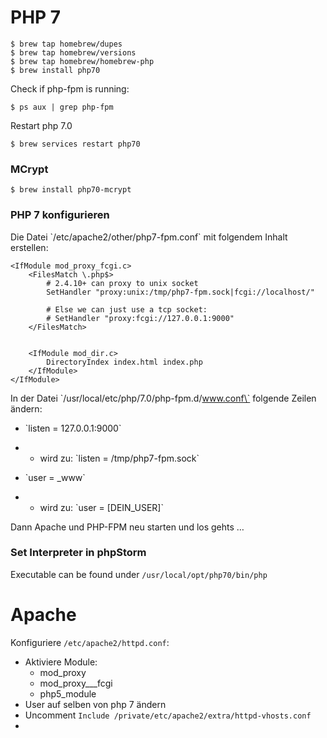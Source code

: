 # PHP 7

```
$ brew tap homebrew/dupes
$ brew tap homebrew/versions
$ brew tap homebrew/homebrew-php
$ brew install php70
```

Check if php-fpm is running:

```
$ ps aux | grep php-fpm
```

Restart php 7.0

```
$ brew services restart php70
```

### MCrypt

```
$ brew install php70-mcrypt
```

### PHP 7 konfigurieren

Die Datei \`/etc/apache2/other/php7-fpm.conf\` mit folgendem Inhalt erstellen:

```
<IfModule mod_proxy_fcgi.c>
    <FilesMatch \.php$>
        # 2.4.10+ can proxy to unix socket
        SetHandler "proxy:unix:/tmp/php7-fpm.sock|fcgi://localhost/"

        # Else we can just use a tcp socket:
        # SetHandler "proxy:fcgi://127.0.0.1:9000"
    </FilesMatch>


    <IfModule mod_dir.c>
        DirectoryIndex index.html index.php
    </IfModule>
</IfModule>
```

In der Datei \`/usr/local/etc/php/7.0/php-fpm.d/www.conf\` folgende Zeilen ändern:

* \`listen = 127.0.0.1:9000\`

* * wird zu: \`listen = /tmp/php7-fpm.sock\`
* \`user = \_www\`

* * wird zu: \`user = \[DEIN\_USER\]\`

Dann Apache und PHP-FPM neu starten und los gehts …

### Set Interpreter in phpStorm

Executable can be found under `/usr/local/opt/php70/bin/php`

# Apache

Konfiguriere `/etc/apache2/httpd.conf`:

* Aktiviere Module:
  * mod\_proxy
  * mod\_proxy\_\_\_fcgi
  * php5\_module
* User auf selben von php 7 ändern
* Uncomment `Include /private/etc/apache2/extra/httpd-vhosts.conf`
* 


